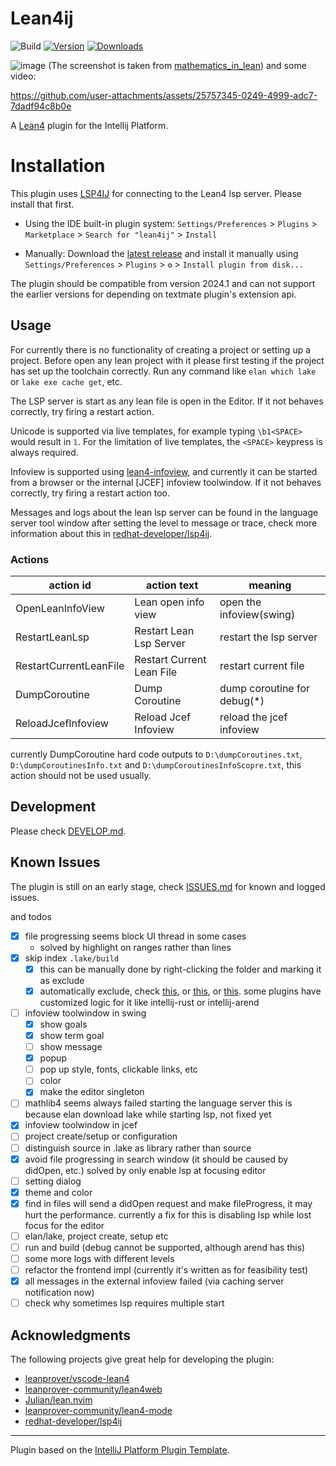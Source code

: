 # Lean4ij

![Build](https://github.com/onriv/lean4ij/workflows/Build/badge.svg)
[![Version](https://img.shields.io/jetbrains/plugin/v/25104.svg)](https://plugins.jetbrains.com/plugin/25104)
[![Downloads](https://img.shields.io/jetbrains/plugin/d/25104.svg)](https://plugins.jetbrains.com/plugin/25104)

![image](https://github.com/user-attachments/assets/4cca8ddd-f336-4f8c-b5f4-b16b9e725675)
(The screenshot is taken from [mathematics_in_lean](https://github.com/leanprover-community/mathematics_in_lean))
and some video:

https://github.com/user-attachments/assets/25757345-0249-4999-adc7-7dadf94c8b0e

<!-- Plugin description -->
A [Lean4](https://lean-lang.org/) plugin for the Intellij Platform.

# Installation

This plugin uses [LSP4IJ](https://github.com/redhat-developer/lsp4ij) for connecting to the Lean4 lsp server. Please install that first.

- Using the IDE built-in plugin system: `Settings/Preferences` > `Plugins` > `Marketplace` > `Search for "lean4ij"` >
  `Install`

- Manually: Download the [latest release](https://github.com/onriv/lean4ij/releases/latest) and install it manually using
  `Settings/Preferences` > `Plugins` > `⚙️` > `Install plugin from disk...`

The plugin should be compatible from version 2024.1 and can not support the earlier versions for depending on textmate plugin's extension api.
## Usage

For currently there is no functionality of creating a project or setting up a project. Before open any lean project with it please first testing if the project has set up the toolchain correctly. Run any command like `elan which lake` or `lake exe cache get`, etc.

The LSP server is start as any lean file is open in the Editor. If it not behaves correctly, try firing a restart action.

Unicode is supported via live templates, for example typing `\b1<SPACE>` would result in `𝟙`. For the limitation of live templates, the `<SPACE>` keypress is always required.

Infoview is supported using [lean4-infoview,](https://github.com/leanprover/vscode-lean4/tree/master/lean4-infoview) and currently it can be started from a browser or the internal [JCEF] infoview toolwindow. If it not behaves correctly, try firing a restart action too.

Messages and logs about the lean lsp server can be found in the language server tool window after setting the level to message or trace, check more information about this in [redhat-developer/lsp4ij](https://github.com/redhat-developer/lsp4ij).
### Actions

| action id              | action text               | meaning                     |
|------------------------|---------------------------|-----------------------------|
| OpenLeanInfoView       | Lean open info view       | open the infoview(swing)    |
| RestartLeanLsp         | Restart Lean Lsp Server   | restart the  lsp server     |
| RestartCurrentLeanFile | Restart Current Lean File | restart current file        |
| DumpCoroutine          | Dump Coroutine            | dump coroutine for debug(*) |
| ReloadJcefInfoview     | Reload Jcef Infoview      | reload the jcef infoview    |

currently DumpCoroutine hard code outputs to `D:\dumpCoroutines.txt`, `D:\dumpCoroutinesInfo.txt`  and `D:\dumpCoroutinesInfoScopre.txt`, this action should not be used usually.
<!-- Plugin description end -->

## Development

Please check [DEVELOP.md](./DEVELOP.md).

## Known Issues

The plugin is still on an early stage, check [ISSUES.md](./ISSUES.md) for known and logged issues.

and todos
- [x] file progressing seems block UI thread in some cases 
  - solved by highlight on ranges rather than lines
- [x] skip index `.lake/build`
  - [x] this can be manually done by right-clicking the folder and marking it as exclude
  - [x] automatically exclude, check [this](https://youtrack.jetbrains.com/issue/IDEA-194725/Specify-IntelliJ-exclude-directories-in-build.gradle), or [this](https://youtrack.jetbrains.com/issue/IJPL-8363/Ability-to-have-default-Excluded-Folders-not-per-project), or [this](https://youtrack.jetbrains.com/issue/WEB-11419).
    some plugins have customized logic for it like intellij-rust or intellij-arend
- [ ] infoview toolwindow in swing
  - [x] show goals
  - [x] show term goal
  - [ ] show message
  - [x] popup
  - [ ] pop up style, fonts, clickable links, etc
  - [ ] color
  - [x] make the editor singleton  
- [ ] mathlib4 seems always failed starting the language server
  this is because elan download lake while starting lsp, not fixed yet
- [x] infoview toolwindow in jcef
- [ ] project create/setup or configuration
- [ ] distinguish source in .lake as library rather than source
- [x] avoid file progressing in search window (it should be caused by didOpen, etc.) solved by only enable lsp at focusing editor
- [ ] setting dialog
- [x] theme and color
- [x] find in files will send a didOpen request and make fileProgress, it may hurt the performance.
  currently a fix for this is disabling lsp while lost focus for the editor
- [ ] elan/lake, project create, setup etc
- [ ] run and build (debug cannot be supported, although arend has this)
- [ ] some more logs with different levels
- [ ] refactor the frontend impl (currently it's written as for feasibility test)
- [x] all messages in the external infoview failed (via caching server notification now)
- [ ] check why sometimes lsp requires multiple start
## Acknowledgments

The following projects give great help for developing the plugin:

- [leanprover/vscode-lean4](https://github.com/leanprover/vscode-lean4/tree/master/vscode-lean4)
- [leanprover-community/lean4web](https://github.com/leanprover-community/lean4web)
- [Julian/lean.nvim](https://github.com/Julian/lean.nvim)
- [leanprover-community/lean4-mode](https://github.com/leanprover-community/lean4-mode)
- [redhat-developer/lsp4ij](https://github.com/redhat-developer/lsp4ij)
---
Plugin based on the [IntelliJ Platform Plugin Template][template].

[template]: https://github.com/JetBrains/intellij-platform-plugin-template
[docs:plugin-description]: https://plugins.jetbrains.com/docs/intellij/plugin-user-experience.html#plugin-description-and-presentation
